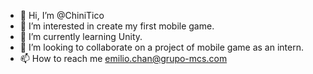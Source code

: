 - 👋 Hi, I’m @ChiniTico
- 👀 I’m interested in create my first mobile game.
- 🌱 I’m currently learning Unity. 
- 💞️ I’m looking to collaborate on a project of mobile game as an intern. 
- 📫 How to reach me emilio.chan@grupo-mcs.com

<!---
ChiniTico/ChiniTico is a ✨ special ✨ repository because its `README.md` (this file) appears on your GitHub profile.
You can click the Preview link to take a look at your changes.
--->

